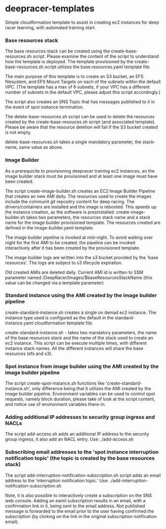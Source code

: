 # deepracer-templates
Simple cloudformation template to assist in creating ec2 instances for deep racer learning, with automated training start.

### Base resources stack
The base resources stack can be created using the create-base-resources.sh script. Please examine the content of the script to understand how the template is deployed.
The template provisioned by the create-base-resources.sh script utilizes the base.resources.yaml template file.

The main purpose of this template is to create an S3 bucket, an EFS filesystem, and EFS Mount Targets on each of the subnets within the default VPC. (The template has a max of 6 subnets, if your VPC has a different number of subnets in the default VPC, please adjust this script accordingly.)

The script also creates an SNS Topic that has messages published to it in the event of spot instance termination.

The delete-base-resources.sh script can be used to delete the resources created by the create-base-resouces.sh script (and associated template). Please be aware that the resource deletion will fail if the S3 bucket created is not empty.

delete-base-resources.sh takes a single mandatory parameter, the stack-name, same value as above.


### Image Builder

As a prerequicite to provisioning deepracer training ec2 instances, an the image builder stack must be provisioned and at least one image must have been created.

The script create-image-builder.sh creates an EC2 Image Builder Pipeline that creates an new AMI daily. The resources used to create the images include the communit git repositry content for deep racing. The drivers/containers are installed and the image is rebooted. This speeds up the instance creation, as the software is presinstalled. create-image-builder.sh takes two parameters, the resources stack name and a stack name for the image builder provisioned template. The resources created are defined in the image-builder.yaml template.

The image builder pipeline is invoked at mid-night. To avoid waiting over night for the first AMI to be created, the pipeline can be invoked interactively after it has been created by the provisioned template.

The image builder logs are written into the s3 bucket provided by the 'base resources'. The logs are subject to s3 lifecycle expiration.

Old created AMIs are deleted daily. Current AMI id is written to SSM parameter named /DeepRacer/Images/$baseResourcesStackName (this value can be changed via a template parameter)

### Standard instance using the AMI created by the image builder pipeline

create-standard-instance.sh creates a single on demad ec2 instance. The instance type used is configured as the default in the standard-instance.yaml cloudformation template file.

create-standard-instance.sh - takes two mandatory parameters, the name of the base resources stack and the name of the stack used to create an ec2 instance. This script can be execute multiple times, with different instance stack names. All the different instances will share the base resources (efs and s3).

### Spot instance from image builder using the AMI created by the image builder pipeline

The script create-spot-instance.sh functions like 'create-standard-instance.sh', only difference being that it utilizes the AMI created by the image builder pipeline. Environment variables can be used to control spot requests, namely block duration, please take of look at the script content, and notice use of environment variables there-in.

### Adding additional IP addresses to security group ingress and NACLs

The script add-access.sh adds an additional IP address to the security group ingress, it also add an NACL entry. Use:  ./add-access.sh <base resources stack name> <stack name> <IP address> <NACL Rule Number>

### Subscribing email addresses to the 'spot instance interruption notification topic' (the topic is created by the base resources stack)

The script add-interruption-notification-subscription.sh script adds an email address to the 'interruption notification topic.'
Use: ./add-interruption-notification-subscription.sh <base resources stack name> <stack name> <email address>

Note, it is also possible to interactively create a subscription on the SNS web console. Adding an eamil subscription results in an email, with a confirmation link in it, being sent to the email address. Not published message is forwarded to the email prior to the user having confirmed the subscription (by clicking on the link in the original subscription notification email).
